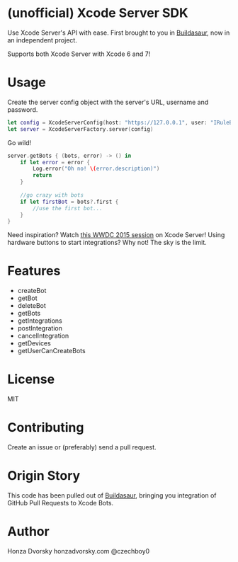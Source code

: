 # (unofficial) Xcode Server SDK

Use Xcode Server's API with ease. First brought to you in [Buildasaur](https://github.com/czechboy0/Buildasaur), now in an independent project.

Supports both Xcode Server with Xcode 6 and 7!

# Usage

Create the server config object with the server's URL, username and password.
```swift
let config = XcodeServerConfig(host: "https://127.0.0.1", user: "IRuleBots", password: "superSecr3t")
let server = XcodeServerFactory.server(config)
```

Go wild!
```swift
server.getBots { (bots, error) -> () in
    if let error = error {
        Log.error("Oh no! \(error.description)")
        return
    }
    
    //go crazy with bots
    if let firstBot = bots?.first {
        //use the first bot...
    }
}
```

Need inspiration? Watch [this WWDC 2015 session](https://developer.apple.com/videos/wwdc/2015/?id=410) on Xcode Server!
Using hardware buttons to start integrations? Why not! The sky is the limit.

# Features

- createBot
- getBot
- deleteBot
- getBots
- getIntegrations
- postIntegration
- cancelIntegration
- getDevices
- getUserCanCreateBots

# License
MIT

# Contributing
Create an issue or (preferably) send a pull request.

# Origin Story
This code has been pulled out of [Buildasaur](https://github.com/czechboy0/Buildasaur), bringing you integration of GitHub Pull Requests to Xcode Bots.

# Author
Honza Dvorsky
honzadvorsky.com
@czechboy0
